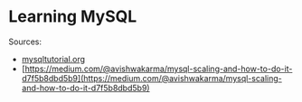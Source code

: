 # Learning MySQL

Sources:

- [mysqltutorial.org](http://www.mysqltutorial.org/)
- [https://medium.com/@avishwakarma/mysql-scaling-and-how-to-do-it-d7f5b8dbd5b9](https://medium.com/@avishwakarma/mysql-scaling-and-how-to-do-it-d7f5b8dbd5b9)

